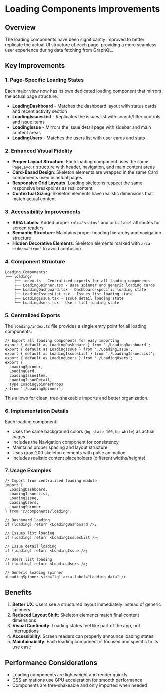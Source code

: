 # Loading Components Improvements

## Overview
The loading components have been significantly improved to better replicate the actual UI structure of each page, providing a more seamless user experience during data fetching from GraphQL.

## Key Improvements

### 1. Page-Specific Loading States
Each major view now has its own dedicated loading component that mirrors the actual page structure:

- **LoadingDashboard** - Matches the dashboard layout with status cards and recent activity section
- **LoadingIssuesList** - Replicates the issues list with search/filter controls and issue items
- **LoadingIssue** - Mirrors the issue detail page with sidebar and main content areas
- **LoadingUsers** - Matches the users list with user cards and stats

### 2. Enhanced Visual Fidelity
- **Proper Layout Structure**: Each loading component uses the same `PageLayout` structure with header, navigation, and main content areas
- **Card-Based Design**: Skeleton elements are wrapped in the same Card components used in actual pages
- **Responsive Grid Layouts**: Loading skeletons respect the same responsive breakpoints as real content
- **Contextual Sizing**: Skeleton elements have realistic dimensions that match actual content

### 3. Accessibility Improvements
- **ARIA Labels**: Added proper `role="status"` and `aria-label` attributes for screen readers
- **Semantic Structure**: Maintains proper heading hierarchy and navigation structure
- **Hidden Decorative Elements**: Skeleton elements marked with `aria-hidden="true"` to avoid confusion

### 4. Component Structure

```
Loading Components:
└── loading/
    ├── index.ts - Centralized exports for all loading components
    ├── LoadingSpinner.tsx - Base spinner and generic loading cards
    ├── LoadingDashboard.tsx - Dashboard-specific loading state
    ├── LoadingIssuesList.tsx - Issues list loading state
    ├── LoadingIssue.tsx - Issue detail loading state
    └── LoadingUsers.tsx - Users list loading state
```

### 5. Centralized Exports

The `loading/index.ts` file provides a single entry point for all loading components:

```tsx
// Export all loading components for easy importing
export { default as LoadingDashboard } from './LoadingDashboard';
export { default as LoadingIssue } from './LoadingIssue';
export { default as LoadingIssuesList } from './LoadingIssuesList';
export { default as LoadingUsers } from './LoadingUsers';
export { 
  LoadingSpinner, 
  LoadingCard, 
  LoadingIssueItem, 
  LoadingIssueDetail,
  type LoadingSpinnerProps
} from './LoadingSpinner';
```

This allows for clean, tree-shakeable imports and better organization.

### 6. Implementation Details

Each loading component:

- Uses the same background colors (`bg-slate-100`, `bg-white`) as actual pages
- Includes the Navigation component for consistency
- Maintains proper spacing and layout structure
- Uses gray-200 skeleton elements with pulse animation
- Includes realistic content placeholders (different widths/heights)

### 7. Usage Examples

```tsx
// Import from centralized loading module
import { 
  LoadingDashboard, 
  LoadingIssuesList, 
  LoadingIssue, 
  LoadingUsers,
  LoadingSpinner 
} from '@/components/loading';

// Dashboard loading
if (loading) return <LoadingDashboard />;

// Issues list loading
if (loading) return <LoadingIssuesList />;

// Issue detail loading
if (loading) return <LoadingIssue />;

// Users list loading
if (loading) return <LoadingUsers />;

// Generic loading spinner
<LoadingSpinner size="lg" aria-label="Loading data" />
```

## Benefits

1. **Better UX**: Users see a structured layout immediately instead of generic spinners
2. **Reduced Layout Shift**: Skeleton elements match final content dimensions
3. **Visual Continuity**: Loading states feel like part of the app, not interruptions
4. **Accessibility**: Screen readers can properly announce loading states
5. **Maintainability**: Each loading component is focused and specific to its use case

## Performance Considerations

- Loading components are lightweight and render quickly
- CSS animations use GPU acceleration for smooth performance
- Components are tree-shakeable and only imported when needed
